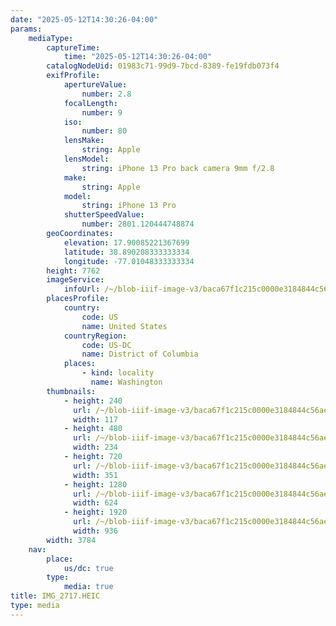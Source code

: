 ```yaml
---
date: "2025-05-12T14:30:26-04:00"
params:
    mediaType:
        captureTime:
            time: "2025-05-12T14:30:26-04:00"
        catalogNodeUid: 01983c71-99d9-7bcd-8389-fe19fdb073f4
        exifProfile:
            apertureValue:
                number: 2.8
            focalLength:
                number: 9
            iso:
                number: 80
            lensMake:
                string: Apple
            lensModel:
                string: iPhone 13 Pro back camera 9mm f/2.8
            make:
                string: Apple
            model:
                string: iPhone 13 Pro
            shutterSpeedValue:
                number: 2801.120444748874
        geoCoordinates:
            elevation: 17.90085221367699
            latitude: 38.890208333333334
            longitude: -77.01048333333334
        height: 7762
        imageService:
            infoUrl: /~/blob-iiif-image-v3/baca67f1c215c0000e3184844c56ae2f7d87ea557fabf6d1675ab3b7379c768c/info.json
        placesProfile:
            country:
                code: US
                name: United States
            countryRegion:
                code: US-DC
                name: District of Columbia
            places:
                - kind: locality
                  name: Washington
        thumbnails:
            - height: 240
              url: /~/blob-iiif-image-v3/baca67f1c215c0000e3184844c56ae2f7d87ea557fabf6d1675ab3b7379c768c/full/117%2C240/0/default.jpg
              width: 117
            - height: 480
              url: /~/blob-iiif-image-v3/baca67f1c215c0000e3184844c56ae2f7d87ea557fabf6d1675ab3b7379c768c/full/234%2C480/0/default.jpg
              width: 234
            - height: 720
              url: /~/blob-iiif-image-v3/baca67f1c215c0000e3184844c56ae2f7d87ea557fabf6d1675ab3b7379c768c/full/351%2C720/0/default.jpg
              width: 351
            - height: 1280
              url: /~/blob-iiif-image-v3/baca67f1c215c0000e3184844c56ae2f7d87ea557fabf6d1675ab3b7379c768c/full/624%2C1280/0/default.jpg
              width: 624
            - height: 1920
              url: /~/blob-iiif-image-v3/baca67f1c215c0000e3184844c56ae2f7d87ea557fabf6d1675ab3b7379c768c/full/936%2C1920/0/default.jpg
              width: 936
        width: 3784
    nav:
        place:
            us/dc: true
        type:
            media: true
title: IMG_2717.HEIC
type: media
---
```

